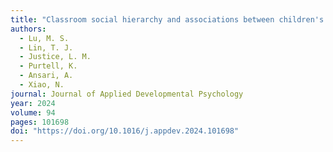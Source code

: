 ```yaml
---
title: "Classroom social hierarchy and associations between children's behavioral control and peer relationships"
authors:
  - Lu, M. S.
  - Lin, T. J.
  - Justice, L. M.
  - Purtell, K.
  - Ansari, A.
  - Xiao, N.
journal: Journal of Applied Developmental Psychology
year: 2024
volume: 94
pages: 101698
doi: "https://doi.org/10.1016/j.appdev.2024.101698"
---
```

